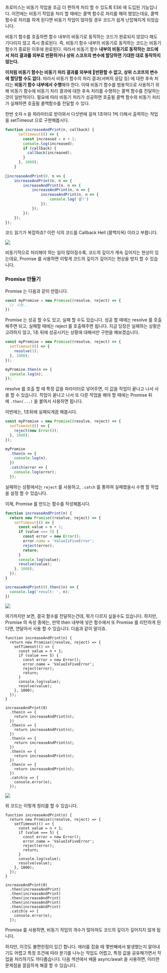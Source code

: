 프로미스는 비동기 작업을 조금 더 편하게 처리 할 수 있도록 ES6 에 도입된 기능입니다. 이전에는 비동기 작업을 처리 할 때에는 콜백 함수로 처리를 해야 했었는데요, 콜백 함수로 처리를 하게 된다면 비동기 작업이 많아질 경우 코드가 쉽게 난잡해지게 되었습니다.

비동기 함수를 호출하면 함수 내부의 비동기로 동작하는 코드가 완료되지 않았다 해도 기다리지 않고 즉시 종료된다. 즉, 비동기 함수 내부의 비동기로 동작하는 코드는 비동기 함수가 종료된 이후에 완료된다. 따라서 비동기 함수 **내부의 비동기로 동작하는 코드에서 처리 결과를 외부로 반환하거나 상위 스코프의 변수에 할당하면 기대한 대로 동작하지 않는다.**

**이처럼 비동기 함수는 비동기 처리 결과를 외부에 반환할 수 없고, 상위 스코프의 변수에 할당할 수도 없다.** 따라서 비동기 함수의 처리 결과(서버의 응답 등) 에 대한 후속 처리는 **비동기 함수 내부에서 수행**해야 한다. 이때 비동기 함수를 범용적으로 사용하기 위해 비동기 함수에 비동기 처리 결과에 대한 후속 처리를 수행하는 콜백 함수를 전달하는 것이 일반적이다. 필요에 따라 비동기 처리가 성공하면 호출될 콜백 함수와 비동기 처리가 실패하면 호출될 콜백함수를 전달할 수 있다.

한번 숫자 n 을 파라미터로 받아와서 다섯번에 걸쳐 1초마다 1씩 더해서 출력하는 작업을 setTimeout 으로 구현해봅시다.

```javascript
function increaseAndPrint(n, callback) {
	  setTimeout(() => {
	    const increased = n + 1;
	    console.log(increased);
	    if (callback) {
	      callback(increased);
	    }
	  }, 1000);
	}
	
increaseAndPrint(0, n => {
	increaseAndPrint(n, n => {
		increaseAndPrint(n, n => {
			increaseAndPrint(n, n => {
				increaseAndPrint(n, n => {
					console.log('끝!')
				});
			});
		});
	});
});
```

코드 읽기가 복잡하죠? 이런 식의 코드를 Callback Hell (콜백지옥) 이라고 부릅니다.

![](https://i.imgur.com/FDzn5s0.png)

비동기적으로 처리해야 하는 일이 많아질수록, 코드의 깊이가 계속 깊어지는 현상이 있는데요, Promise 를 사용하면 이렇게 코드의 깊이가 깊어지는 현상을 방지 할 수 있습니다.

### Promise 만들기

Promise 는 다음과 같이 만듭니다.

```javascript
const myPromise = new Promise((resolve, reject) => {
  // 구현..
})
```

Promise 는 성공 할 수도 있고, 실패 할 수도 있습니다. 성공 할 때에는 resolve 를 호출해주면 되고, 실패할 때에는 reject 를 호출해주면 됩니다. 지금 당장은 실패하는 상황은 고려하지 않고, 1초 뒤에 성공시키는 상황에 대해서만 구현을 해보겠습니다.

```javascript
const myPromise = new Promise((resolve, reject) => {
  setTimeout(() => {
    resolve(1);
  }, 1000);
});

myPromise.then(n => {
  console.log(n);
});
```

resolve 를 호출 할 때 특정 값을 파라미터로 넣어주면, 이 값을 작업이 끝나고 나서 사용 할 수 있습니다. 작업이 끝나고 나서 또 다른 작업을 해야 할 때에는 Promise 뒤에 `.then(...)` 을 붙여서 사용하면 됩니다.

이번에는, 1초뒤에 실패되게끔 해봅시다.

```javascript
const myPromise = new Promise((resolve, reject) => {
  setTimeout(() => {
    reject(new Error());
  }, 1000);
});

myPromise
  .then(n => {
    console.log(n);
  })
  .catch(error => {
    console.log(error);
  });
```

실패하는 상황에서는 `reject` 를 사용하고, `.catch` 를 통하여 실패했을시 수행 할 작업을 설정 할 수 있습니다.

이제, Promise 를 만드는 함수를 작성해봅시다.

```javascript
function increaseAndPrint(n) {
  return new Promise((resolve, reject) => {
    setTimeout(() => {
      const value = n + 1;
      if (value === 5) {
        const error = new Error();
        error.name = 'ValueIsFiveError';
        reject(error);
        return;
      }
      console.log(value);
      resolve(value);
    }, 1000);
  });
}

increaseAndPrint(0).then((n) => {
  console.log('result: ', n);
})
```

![](https://i.imgur.com/S4bDqHz.png)

여기까지만 보면, 결국 함수를 전달하는건데, 뭐가 다르지 싶을수도 있습니다. 하지만, Promise 의 속성 중에는, 만약 then 내부에 넣은 함수에서 또 Promise 를 리턴하게 된다면, 연달아서 사용 할 수 있습니다. 다음과 같이 말이죠.

```
function increaseAndPrint(n) {
  return new Promise((resolve, reject) => {
    setTimeout(() => {
      const value = n + 1;
      if (value === 5) {
        const error = new Error();
        error.name = 'ValueIsFiveError';
        reject(error);
        return;
      }
      console.log(value);
      resolve(value);
    }, 1000);
  });
}

increaseAndPrint(0)
  .then(n => {
    return increaseAndPrint(n);
  })
  .then(n => {
    return increaseAndPrint(n);
  })
  .then(n => {
    return increaseAndPrint(n);
  })
  .then(n => {
    return increaseAndPrint(n);
  })
  .then(n => {
    return increaseAndPrint(n);
  })
  .catch(e => {
    console.error(e);
  });
```

![](https://i.imgur.com/526Xcue.png)

위 코드는 이렇게 정리를 할 수 있습니다.

```
function increaseAndPrint(n) {
  return new Promise((resolve, reject) => {
    setTimeout(() => {
      const value = n + 1;
      if (value === 5) {
        const error = new Error();
        error.name = 'ValueIsFiveError';
        reject(error);
        return;
      }
      console.log(value);
      resolve(value);
    }, 1000);
  });
}

increaseAndPrint(0)
  .then(increaseAndPrint)
  .then(increaseAndPrint)
  .then(increaseAndPrint)
  .then(increaseAndPrint)
  .then(increaseAndPrint)
  .catch(e => {
    console.error(e);
  });
```

Promise 를 사용하면, 비동기 작업의 개수가 많아져도 코드의 깊이가 깊어지지 않게 됩니다.

하지만, 이것도 불편한점이 있긴 합니다. 에러를 잡을 때 몇번째에서 발생했는지 알아내기도 어렵고 특정 조건에 따라 분기를 나누는 작업도 어렵고, 특정 값을 공유해가면서 작업을 처리하기도 까다롭습니다. 다음 섹션에서 배울 async/await 을 사용하면, 이러한 문제점을 깔끔하게 해결 할 수 있습니다.

